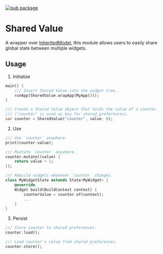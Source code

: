 [![pub package](https://img.shields.io/pub/v/shared_value.svg?style=for-the-badge)](https://pub.dartlang.org/packages/shared_value)

# Shared Value

A wrapper over [InheritedModel](https://api.flutter.dev/flutter/widgets/InheritedModel-class.html),
 this module allows users to easily share global state between multiple widgets.

## Usage

1. Initialize
    
```dart
main() {
    /// Insert Shared Value into the widget tree.
    runApp(SharedValue.wrapApp(MyApp()));
}

/// Create a Shared Value object that holds the value of a counter.
/// ("counter" is used as key for shared_preferences).
var counter = SharedValue("counter", value: 0);
```

2. Use

```dart
/// Use `counter` anywhere.
print(counter.value);

/// Muatate `counter` anywhere.
counter.mutate((value) {
    return value + 1;
});

/// Rebuild widgets whenever `counter` changes.
class MyWidgetState extends State<MyWidget> {
    @override
    Widget build(BuildContext context) {
        counterValue = counter.of(context);
        ...
    }
}
```

3. Persist

```dart
/// Store counter to shared preferences.
counter.load();

/// Load counter's value from shared preferences.
counter.store();
```
